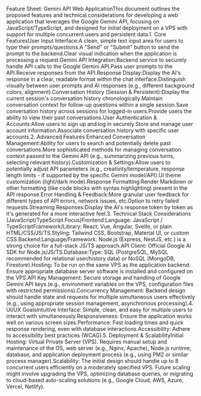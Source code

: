 Feature Sheet: Gemini API Web ApplicationThis document outlines the proposed features and technical considerations for developing a web application that leverages the Google Gemini API, focusing on JavaScript/TypeScript, and designed for initial deployment on a VPS with support for multiple concurrent users and persistent data.1. Core FeaturesUser Input Interface:A clean, simple text input area for users to type their prompts/questions.A "Send" or "Submit" button to send the prompt to the backend.Clear visual indication when the application is processing a request.Gemini API Integration:Backend service to securely handle API calls to the Google Gemini API.Pass user prompts to the API.Receive responses from the API.Response Display:Display the AI's response in a clear, readable format within the chat interface.Distinguish visually between user prompts and AI responses (e.g., different background colors, alignment).Conversation History (Session & Persistent):Display the current session's conversation history chronologically.Maintain conversation context for follow-up questions within a single session.Save conversation history across sessions for logged-in users.Provide users the ability to view their past conversations.User Authentication & Accounts:Allow users to sign up and log in securely.Store and manage user account information.Associate conversation history with specific user accounts.2. Advanced Features Enhanced Conversation Management:Ability for users to search and potentially delete past conversations.More sophisticated methods for managing conversation context passed to the Gemini API (e.g., summarizing previous turns, selecting relevant history).Customization & Settings:Allow users to potentially adjust API parameters (e.g., creativity/temperature, response length limits - if supported by the specific Gemini model/API).UI theme customization (light/dark mode).Response Formatting:Render Markdown or other formatting (like code blocks with syntax highlighting) present in the API response.Error Handling & Feedback:More granular user feedback for different types of API errors, network issues, etc.Option to retry failed requests.Streaming Responses:Display the AI's response token by token as it's generated for a more interactive feel.3. Technical Stack Considerations (JavaScript/TypeScript Focus)Frontend:Language: JavaScript / TypeScriptFramework/Library: React, Vue, Angular, Svelte, or plain HTML/CSS/JS/TS.Styling: Tailwind CSS, Bootstrap, Material UI, or custom CSS.Backend:Language/Framework: Node.js (Express, NestJS, etc.) is a strong choice for a full-stack JS/TS approach.API Client: Official Google AI SDK for Node.js/JS/TS.Database:Type: SQL (PostgreSQL, MySQL recommended for relational user/history data) or NoSQL (MongoDB, Firestore).Hosting: To be run on the same VPS as the application backend. Ensure appropriate database server software is installed and configured on the VPS.API Key Management: Secure storage and handling of Google Gemini API keys (e.g., environment variables on the VPS, configuration files with restricted permissions).Concurrency Management: Backend design should handle state and requests for multiple simultaneous users effectively (e.g., using appropriate session management, asynchronous processing).4. UI/UX GoalsIntuitive Interface: Simple, clean, and easy for multiple users to interact with simultaneously.Responsiveness: Ensure the application works well on various screen sizes.Performance: Fast loading times and quick response rendering, even with database interactions.Accessibility: Adhere to accessibility best practices (WCAG).5. Deployment & ScalabilityInitial Hosting: Virtual Private Server (VPS). Requires manual setup and maintenance of the OS, web server (e.g., Nginx, Apache), Node.js runtime, database, and application deployment process (e.g., using PM2 or similar process manager).Scalability: The initial design should handle up to 8 concurrent users efficiently on a moderately specified VPS. Future scaling might involve upgrading the VPS, optimizing database queries, or migrating to cloud-based auto-scaling solutions (e.g., Google Cloud, AWS, Azure, Vercel, Netlify).
